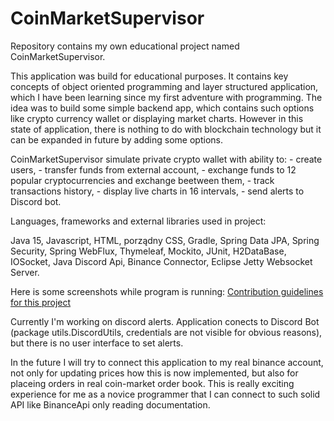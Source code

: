 # CoinMarketSupervisor
Repository contains my own educational project named CoinMarketSupervisor.

This application was build for educational purposes. 
It contains key concepts of object oriented programming and layer structured application,
which I have been learning since my first adventure with programming.
The idea was to build some simple backend app, which contains such options like crypto currency wallet 
or displaying market charts. However in this state of application, there is nothing to do with blockchain technology
but it can be expanded in future by adding some options. 

CoinMarketSupervisor simulate private crypto wallet with ability to:
	- create users,
	- transfer funds from external account,
	- exchange funds to 12 popular cryptocurrencies and exchange beetween them,
	- track transactions history,
	- display live charts in 16 intervals,
	- send alerts to Discord bot.

Languages, frameworks and external libraries used in project:

Java 15, 
Javascript, 
HTML, porządny
CSS, 
Gradle, 
Spring Data JPA, 
Spring Security, 
Spring WebFlux, 
Thymeleaf, 
Mockito, 
JUnit, 
H2DataBase, 
IOSocket,
Java Discord Api,
Binance Connector,
Eclipse Jetty Websocket Server.

Here is some screenshots while program is running:
[Contribution guidelines for this project](src/main/resources/screenshots/1.jpg)

Currently I'm working on discord alerts. Application conects to Discord Bot (package utils.DiscordUtils,
credentials are not visible for obvious reasons), but there is no user interface to set alerts.

In the future I will try to connect this application to my real binance account, not only for updating prices 
how this is now implemented, but also for placeing orders in real coin-market order book.
This is really exciting experience for me as a novice programmer that I can connect to such solid API like
BinanceApi only reading documentation.
